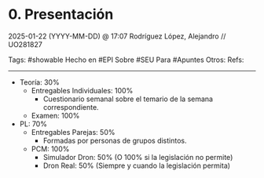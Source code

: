 # 0. Presentación
2025-01-22 (YYYY-MM-DD) @ 17:07
Rodríguez López, Alejandro // UO281827

Tags:
	#showable
	Hecho en #EPI
	Sobre #SEU
	Para #Apuntes
	Otros:
	Refs:
 
<hr>

- Teoría: 30%
	- Entregables Individuales: 100%
		- Cuestionario semanal sobre el temario de la semana correspondiente.
	- Examen: 100%
- PL: 70%
	- Entregables Parejas: 50%
		- Formadas por personas de grupos distintos.
	- PCM: 100%
		- Simulador Dron: 50% (O 100% si la legislación no permite)
		- Dron Real: 50% (Siempre y cuando la legislación permita)

